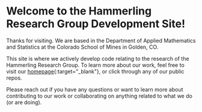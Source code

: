 # Welcome to the Hammerling Research Group Development Site!

Thanks for visiting. We are based in the Department of Applied Mathematics and Statistics at the Colorado School of Mines in Golden, CO.

This site is where we actively develop code relating to the research of the Hammerling Research Group. To learn more about our work, feel free to visit our [homepage](https://ams.mines.edu/hammerling-research-group/){:target="_blank"}, or click through any of our public repos.

Please reach out if you have any questions or want to learn more about contributing to our work or collaborating on anything related to what we do (or are doing).
